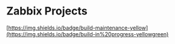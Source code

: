 # Zabbix Projects


[https://img.shields.io/badge/build-maintenance-yellow](https://img.shields.io/badge/build-in%20progress-yellowgreen)

